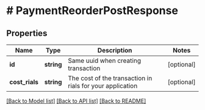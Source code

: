 # # PaymentReorderPostResponse

## Properties

Name | Type | Description | Notes
------------ | ------------- | ------------- | -------------
**id** | **string** | Same uuid when creating transaction | [optional]
**cost_rials** | **string** | The cost of the transaction in rials for your application | [optional]

[[Back to Model list]](../../README.md#models) [[Back to API list]](../../README.md#endpoints) [[Back to README]](../../README.md)
